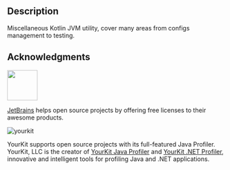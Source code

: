 ## Description

Miscellaneous Kotlin JVM utility, cover many areas from configs management to testing.

## Acknowledgments

<img src="/docs/img/intellij.png" height="70px">

[JetBrains](https://www.jetbrains.com/) helps open source projects by offering free licenses to their awesome products.

![yourkit](https://www.yourkit.com/images/yklogo.png)

YourKit supports open source projects with its full-featured Java Profiler.
YourKit, LLC is the creator of <a href="https://www.yourkit.com/java/profiler/">YourKit Java Profiler</a>
and <a href="https://www.yourkit.com/.net/profiler/">YourKit .NET Profiler</a>,
innovative and intelligent tools for profiling Java and .NET applications.  